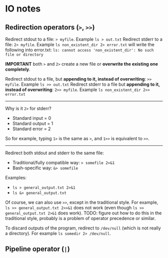 # IO notes

## Redirection operators (`>`, `>>`)

Redirect stdout to a file: `> myfile`. Example `ls > out.txt`
Redirect stderr to a file: `2> myfile`. Example `ls non_existent_dir 2> error.txt` will write the following into error.txt: `ls: cannot access 'non_existent_dir': No such file or directory`

**IMPORTANT** both `>` and `2>` create a new file or **overwrite the existing one completely**.

Redirect stdout to a file, but **appending to it, instead of overwriting**: `>> myfile`. Example `ls >> out.txt`
Redirect stderr to a file but **appending to it, instead of overwriting**: `2>> myfile`. Example `ls non_existent_dir 2>> error.txt`

---
Why is it `2>` for stderr?

* Standard input = 0
* Standard output = 1
* Standard error = 2

So for example, typing `1>` is the same as `>`, and `1>>` is equivalent to `>>`.

---

Redirect both stdout and stderr to the same file:
* Traditional/fully compatible way: `> somefile 2>&1`
* Bash-specific way: `&> somefile`


Examples:
* `ls > general_output.txt 2>&1`
* `ls &> general_output.txt`

Of course, we can also use `>>`, except in the traditional style. For example, `ls >> general_output.txt 2>>&1` does not work (even though `ls >> general_output.txt 2>&1` does work). TODO: figure out how to do this in the traditional style, probably is a problem of operator precedence or similar.

To discard outputs of the program, redirect to `/dev/null` (which is not really a directory). For example `ls somedir 2> /dev/null`.

## Pipeline operator (`|`)


